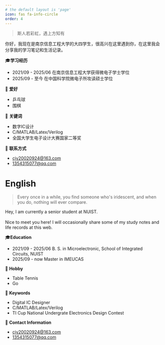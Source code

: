 ```yaml
---
# the default layout is 'page'
icon: fas fa-info-circle
order: 4
---
```


> 斯人若彩虹，遇上方知有

你好，我现在是南京信息工程大学的大四学生，很高兴在这里遇到你，在这里我会分享我的学习笔记和生活记录。

🎓**学习经历**
- 2021/09 - 2025/06 在南京信息工程大学获得微电子学士学位
- 2025/09 - 至今 在中国科学院微电子所攻读硕士学位

🏓 **爱好**
- 乒乓球
- 围棋

🔎 **关键词**
- 数字IC设计
- C/MATLAB/Latex/Verilog
- 全国大学生电子设计大赛国家二等奖

📧 **联系方式** 

- <cjy20020924@163.com>
- <1354315077@qq.com>

# English

> Every once in a while, you find someone who's iridescent, and when you do, nothing will ever compare.

Hey, I am currently a senior student at NUIST. \
\
Nice to meet you here! I will occasionally share some of my study notes and life records at this web. 

 🎓**Education**
 - 2021/09 - 2025/06 B. S. in Microelectronic, School of Integrated Circuits, NUIST
 - 2025/09 - now     Master in IMEUCAS

🏓 **Hobby**
- Table Tennis
- Go

🔎 **Keywords**
  - Digital IC Designer
  - C/MATLAB/Latex/Verilog
  - TI Cup National Undergrate Electronics Design Contest

📧 **Contact Information** 

- <cjy20020924@163.com>
- <1354315077@qq.com>